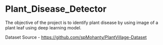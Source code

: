 # Plant_Disease_Detector
The objective of the project is to identify plant disease by using image of a plant leaf using deep learning model.

Dataset Source - https://github.com/spMohanty/PlantVillage-Dataset
